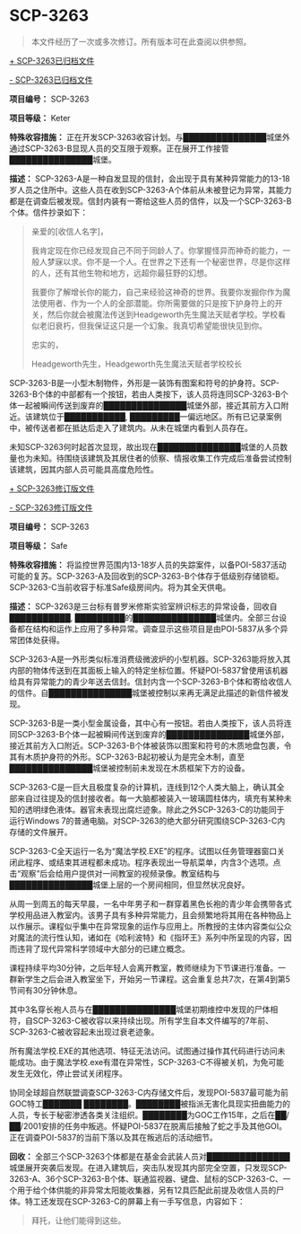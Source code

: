# SCP-3263
                        



> 本文件经历了一次或多次修订。所有版本可在此查阅以供参照。
> 


<a shape='rect' class='collapsible-block-link' href='javascript:;'>+&#160;SCP-3263&#24050;&#24402;&#26723;&#25991;&#20214;</a>

<a shape='rect' class='collapsible-block-link' href='javascript:;'>-&#160;SCP-3263&#24050;&#24402;&#26723;&#25991;&#20214;</a>

**项目编号：** SCP-3263

**项目等级：** Keter

**特殊收容措施：** 正在开发SCP-3263收容计划。与███████████████城堡外通过SCP-3263-B显现人员的交互限于观察。正在展开工作接管███████████████城堡。

**描述：** SCP-3263-A是一种自发显现的信封，会出现于具有某种异常能力的13-18岁人员之住所中。这些人员在收到SCP-3263-A个体前从未被登记为异常，其能力都是在调查后被发现。信封内装有一寄给这些人员的信件，以及一个SCP-3263-B个体。信件抄录如下：


> 亲爱的[收信人名字]，
> 
> 我肯定现在你已经发现自己不同于同龄人了。你掌握怪异而神奇的能力，一般人梦寐以求。你不是一个人。在世界之下还有一个秘密世界，尽是你这样的人，还有其他生物和地方，远超你最狂野的幻想。
> 
> 我要你了解增长你的能力，自己来经验这神奇的世界。我要你发掘你作为魔法使用者、作为一个人的全部潜能。你所需要做的只是按下护身符上的开关，然后你就会被魔法传送到Headgeworth先生魔法天赋者学校。学校看似老旧衰朽，但我保证这只是一个幻象。我真切希望能很快见到你。
> 
> 忠实的，
> 
> Headgeworth先生，Headgeworth先生魔法天赋者学校校长
> 

SCP-3263-B是一小型木制物件，外形是一装饰有图案和符号的护身符。SCP-3263-B个体的中部都有一个按钮，若由人类按下，该人员将连同SCP-3263-B个体一起被瞬间传送到废弃的███████████████城堡外部，接近其前方入口附近。该建筑位于███████████, █████████一偏远地区。所有已记录案例中，被传送者都在抵达后走入了建筑内。从未在城堡内看到人员存在。

未知SCP-3263何时起首次显现，故出现在███████████████城堡的人员数量也为未知。待围绕该建筑及其居住者的侦察、情报收集工作完成后准备尝试控制该建筑，因其内部人员可能具高度危险性。





<a shape='rect' class='collapsible-block-link' href='javascript:;'>+&#160;SCP-3263&#20462;&#35746;&#29256;&#25991;&#20214;</a>

<a shape='rect' class='collapsible-block-link' href='javascript:;'>-&#160;SCP-3263&#20462;&#35746;&#29256;&#25991;&#20214;</a>

**项目编号：** SCP-3263

**项目等级：** Safe

**特殊收容措施：** 将监控世界范围内13-18岁人员的失踪案件，以备POI-5837活动可能的复苏。SCP-3263-A及回收到的SCP-3263-B个体存于低级别存储锁柜。SCP-3263-C当前收容于标准Safe级房间内。将为其全天供电。

**描述：** SCP-3263是三台标有普罗米修斯实验室辨识标志的异常设备，回收自 ███████████, █████████的███████████████城堡内。全部三台设备都在结构和运作上应用了多种异常。调查显示这些项目是由POI-5837从多个异常团体处获得。

SCP-3263-A是一外形类似标准消费级微波炉的小型机器。SCP-3263能将放入其内部的物体传送到在其面板上输入的特定坐标位置。怀疑POI-5837曾使用该机器给具有异常能力的青少年送去信封。信封内含一个SCP-3263-B个体和寄给收信人的信件。自███████████████城堡被控制以来再无满足此描述的新信件被发现。

SCP-3263-B是一类小型金属设备，其中心有一按钮。若由人类按下，该人员将连同SCP-3263-B个体一起被瞬间传送到废弃的███████████████城堡外部，接近其前方入口附近。SCP-3263-B个体被装饰以图案和符号的木质地盘包裹，令其有木质护身符的外形。SCP-3263-B起初被认为是完全木制，直至███████████████城堡被控制前未发现在木质框架下方的设备。

SCP-3263-C是一巨大且极度复杂的计算机，连线到12个人类大脑上，确认其全部来自过往提及的信封接收者。每一大脑都被装入一玻璃圆柱体内，填充有某种未知的透明绿色液体。器官未表现出腐烂迹象。除此之外SCP-3263-C的功能同于运行Windows 7的普通电脑。对SCP-3263的绝大部分研究围绕SCP-3263-C内存储的文件展开。

SCP-3263-C全天运行一名为“魔法学校.EXE”的程序。试图以任务管理器窗口关闭此程序、或结束其进程都未成功。程序表现出一导航菜单，内含3个选项。点击“观察”后会给用户提供对一间教室的视频录像。教室结构与███████████████城堡上层的一个房间相同，但显然状况良好。

从周一到周五的每天早晨，一名中年男子和一群穿着黑色长袍的青少年会携带各式学校用品进入教室内。该男子具有多种异常能力，且会频繁地将其用在各种物品上以作展示。课程似乎集中在异常现象的运作与应用上。所教授的主体内容类似公众对魔法的流行性认知，诸如在《哈利波特》和《指环王》系列中所呈现的内容，因而违背了现代异常科学领域中大部分的已建立概念。

课程持续平均30分钟，之后年轻人会离开教室，教师继续为下节课进行准备。一群新学生之后会进入教室坐下，开始另一节课程。这会重复总共7次，在第4到第5节间有30分钟休息。

其中3名穿长袍人员与在███████████████城堡初期维控中发现的尸体相符，自SCP-3263-C被收容以来持续出现。所有学生自本文件编写的7年前、SCP-3263-C被收容起未出现过衰老迹象。

所有魔法学校.EXE的其他选项、特征无法访问。试图通过操作其代码进行访问未能成功。由于魔法学校.exe有潜在异常性，SCP-3263-C不得被关机，为免可能发生无效化，停止尝试关闭程序。

协同全球超自然联盟调查SCP-3263-C内存储文件后，发现POI-5837最可能为前GOC特工███████ ████████。████████被指派无害化具现实扭曲能力的人员，专长于秘密渗透各类关注组织。████████为GOC工作15年，之后在██/██/2001安排的任务中叛逃。怀疑POI-5837在脱离后接触了蛇之手及其他GOI。正在调查POI-5837的当前下落以及其在叛逃后的活动细节。

**回收：** 全部三个SCP-3263个体都是在基金会武装人员对███████████████城堡展开突袭后发现。在进入建筑后，突击队发现其内部完全空置，只发现SCP-3263-A、36个SCP-3263-B个体、联通监视器、键盘、鼠标的SCP-3263-C、一个用于给个体供能的非异常太阳能收集器，另有12具匹配此前提及收信人员的尸体。特工还发现在SCP-3263-C的屏幕上有一手写信息，内容如下：


> 拜托，让他们能得到这些。
> 






                    